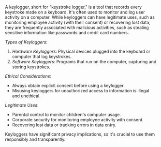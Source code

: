 A keylogger, short for "keystroke logger," is a tool that records every keystroke made on a keyboard. It's often used to monitor and log user activity on a computer. While keyloggers can have legitimate uses, such as monitoring employee activity (with their consent) or recovering lost data, they are frequently associated with malicious activities, such as stealing sensitive information like passwords and credit card numbers.

*Types of Keyloggers*:
1. *Hardware Keyloggers*: Physical devices plugged into the keyboard or computer that log keystrokes.
2. *Software Keyloggers*: Programs that run on the computer, capturing and storing keystrokes.

*Ethical Considerations*:
- Always obtain explicit consent before using a keylogger.
- Misusing keyloggers for unauthorized access to information is illegal and unethical.

*Legitimate Uses*:
- Parental control to monitor children's computer usage.
- Corporate security for monitoring employee activity with consent.
- Recovering lost data or tracking errors in data entry.

Keyloggers have significant privacy implications, so it's crucial to use them responsibly and transparently. 
